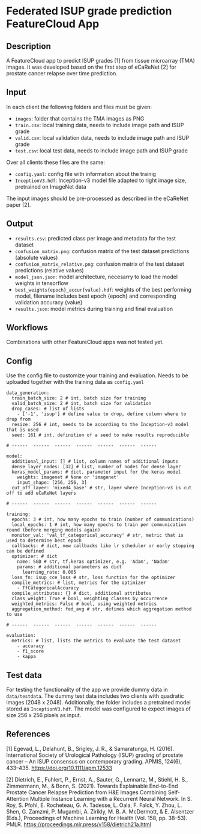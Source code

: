 # Federated ISUP grade prediction FeatureCloud App

## Description
A FeatureCloud app to predict ISUP grades [1] from tissue microarray (TMA) images.
It was developed based on the first step of eCaReNet [2] for prostate cancer relapse
over time prediction.


## Input
In each client the following folders and files must be given:
- `images`: folder that contains the TMA images as PNG
- `train.csv`: local training data, needs to include image path and ISUP grade
- `valid.csv`: local validation data, needs to include image path and ISUP grade
- `test.csv`: local test data, needs to include image path and ISUP grade

Over all clients these files are the same:
- `config.yaml`: config file with information about the trainig
- `InceptionV3.hdf`: Inception-v3 model file adapted to right image size, pretrained on ImageNet data

The input images should be pre-processed as described in the eCaReNet paper [2].


## Output
- `results.csv`: predicted class per image and metadata for the test dataset
- `confusion_matrix.png`: confusion matrix of the test dataset predictions (absolute values)
- `confusion_matrix_relative.png`: confusion matrix of the test dataset predictions (relative values)
- `model_json.json`: model architecture, necesarry to load the model weights in tensorflow
- `best_weights{epoch}_accur{value}.hdf`: weights of the best performing model, filename includes best epoch {epoch} and corresponding validation accuracy {value}
- `results.json`: model metrics during training and final evaluation


## Workflows
Combinations with other FeatureCloud apps was not tested yet.


## Config
Use the config file to customize your training and evaluation.
Needs to be uploaded together with the training data as `config.yaml`
```
data_generation:
  train_batch_size: 2 # int, batch size for training
  valid_batch_size: 2 # int, batch size for validation 
  drop_cases: # list of lists
    - ['-1', 'isup'] # define value to drop, define column where to drop from
  resize: 256 # int, needs to be according to the Inception-v3 model that is used
  seed: 161 # int, definition of a seed to make results reproducible

# ------  ------  ------  ------  ------  ------  ------

model:
  additional_input: [] # list, column names of additional inputs
  dense_layer_nodes: [32] # list, number of nodes for dense layer
  keras_model_params: # dict, parameter input for the keras model
    weights: imagenet # None or 'imagenet'
    input_shape: [256, 256, 3]
  cut_off_layer: 'mixed4_base' # str, layer where Inception-v3 is cut off to add eCaReNet layers

# ------  ------  ------  ------  ------  ------  ------

training:
  epochs: 3 # int, how many epochs to train (number of communications)
  local_epochs: 1 # int, how many epochs to train per communication round (before merging models again)
  monitor_val: 'val_tf_categorical_accuracy' # str, metric that is used to determine best epoch
  callbacks: # dict, new callbacks like lr scheduler or early stopping can be defined
  optimizer: # dict
    name: SGD # str, tf.keras optimizer, e.g. 'Adam', 'Nadam'
    params: # additional parameters as dict
      learning_rate: 0.005
  loss_fn: isup_cce_loss # str, loss function for the optimizer
  compile_metrics: # list, metrics for the optimizer
    - TfCategoricalAccuracy
  compile_attributes: {} # dict, additional attributes 
  class_weight: True # bool, weighting classes by occurrence
  weighted_metrics: False # bool, using weighted metrics
  aggregation_method: fed_avg # str, defines which aggregation method to use

# ------  ------  ------  ------  ------  ------  ------

evaluation:
  metrics: # list, lists the metrics to evaluate the test dataset 
    - accuracy
    - f1_score
    - kappa
```

## Test data
For testing the functionality of the app we provide dummy data in `data/testdata`.
The dummy test data includes two clients with quadratic images (2048 x 2048).
Additionally, the folder includes a pretrained model stored as `InceptionV3.hdf`.
The model was configured to expect images of size 256 x 256 pixels as input.


## References
[1] Egevad, L., Delahunt, B., Srigley, J. R., & Samaratunga, H. (2016). International Society of Urological Pathology (ISUP) grading of prostate cancer – An ISUP consensus on contemporary grading. APMIS, 124(6), 433–435. https://doi.org/10.1111/apm.12533

[2] Dietrich, E., Fuhlert, P., Ernst, A., Sauter, G., Lennartz, M., Stiehl, H. S., Zimmermann, M., & Bonn, S. (2021). Towards Explainable End-to-End Prostate Cancer Relapse Prediction from H&E Images Combining Self-Attention Multiple Instance Learning with a Recurrent Neural Network. In S. Roy, S. Pfohl, E. Rocheteau, G. A. Tadesse, L. Oala, F. Falck, Y. Zhou, L. Shen, G. Zamzmi, P. Mugambi, A. Zirikly, M. B. A. McDermott, & E. Alsentzer (Eds.), Proceedings of Machine Learning for Health (Vol. 158, pp. 38–53). PMLR. https://proceedings.mlr.press/v158/dietrich21a.html
